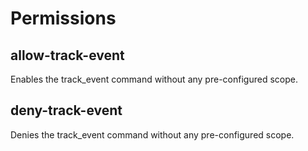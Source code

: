 # Permissions

## allow-track-event

Enables the track_event command without any pre-configured scope.

## deny-track-event

Denies the track_event command without any pre-configured scope.

